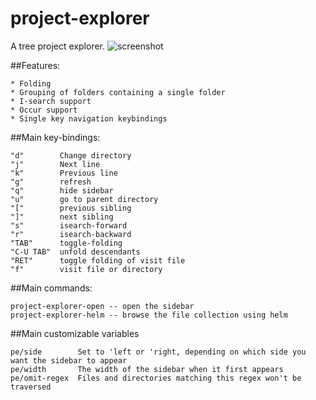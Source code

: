 # project-explorer
A tree project explorer.
![screenshot](https://github.com/sabof/project-explorer/raw/master/screenshot.png)

##Features:

    * Folding
    * Grouping of folders containing a single folder
    * I-search support
    * Occur support
    * Single key navigation keybindings

##Main key-bindings:

    "d"        Change directory
    "j"        Next line
    "k"        Previous line
    "g"        refresh
    "q"        hide sidebar
    "u"        go to parent directory
    "["        previous sibling
    "]"        next sibling
    "s"        isearch-forward
    "r"        isearch-backward
    "TAB"      toggle-folding
    "C-U TAB"  unfold descendants
    "RET"      toggle folding of visit file
    "f"        visit file or directory

##Main commands:

    project-explorer-open -- open the sidebar
    project-explorer-helm -- browse the file collection using helm

##Main customizable variables

    pe/side        Set to 'left or 'right, depending on which side you want the sidebar to appear
    pe/width       The width of the sidebar when it first appears
    pe/omit-regex  Files and directories matching this regex won't be traversed
